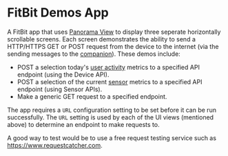 # FitBit Demos App

A FitBit app that uses [Panorama View](https://dev.fitbit.com/build/guides/user-interface/svg-components/views/#panorama-view) to display three seperate horizontally scrollable screens. Each screen demonstrates the ability to send a HTTP/HTTPS GET or POST request from the device to the internet (via the sending messages to the [companion](https://dev.fitbit.com/build/guides/companion/)). These demos include:

* POST a selection today's [user activity](https://dev.fitbit.com/build/reference/device-api/user-activity/) metrics to a specified API endpoint (using the Device API).
* POST a selection of the current [sensor](https://dev.fitbit.com/build/guides/sensors/) metrics to a specified API endpoint (using Sensor APIs).
* Make a generic GET request to a specified endpoint.

The app requires a `URL` configuration setting to be set before it can be run successfully. The `URL` setting is used by each of the UI views (mentioned above) to determine an endpoint to make requests to.

A good way to test would be to use a free request testing service such as https://www.requestcatcher.com.
